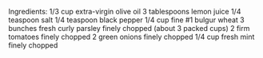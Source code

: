 Ingredients: 
1/3 cup extra-virgin olive oil
3 tablespoons lemon juice
1/4 teaspoon salt
1/4 teaspoon black pepper
1/4 cup fine #1 bulgur wheat
3 bunches fresh curly parsley finely chopped (about 3 packed cups)
2 firm tomatoes finely chopped
2 green onions finely chopped
1/4 cup fresh mint finely chopped
